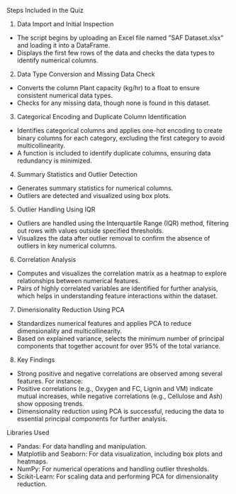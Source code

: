 Steps Included in the Quiz

1. Data Import and Initial Inspection

- The script begins by uploading an Excel file named "SAF Dataset.xlsx" and loading it into a DataFrame.
- Displays the first few rows of the data and checks the data types to identify numerical columns.

2. Data Type Conversion and Missing Data Check

- Converts the column Plant capacity (kg/hr) to a float to ensure consistent numerical data types.
- Checks for any missing data, though none is found in this dataset.

3. Categorical Encoding and Duplicate Column Identification

- Identifies categorical columns and applies one-hot encoding to create binary columns for each category, excluding the first category to avoid multicollinearity.
- A function is included to identify duplicate columns, ensuring data redundancy is minimized.

4. Summary Statistics and Outlier Detection

- Generates summary statistics for numerical columns.
- Outliers are detected and visualized using box plots.

5. Outlier Handling Using IQR

- Outliers are handled using the Interquartile Range (IQR) method, filtering out rows with values outside specified thresholds.
- Visualizes the data after outlier removal to confirm the absence of outliers in key numerical columns.

6. Correlation Analysis

- Computes and visualizes the correlation matrix as a heatmap to explore relationships between numerical features.
- Pairs of highly correlated variables are identified for further analysis, which helps in understanding feature interactions within the dataset.

7. Dimensionality Reduction Using PCA

- Standardizes numerical features and applies PCA to reduce dimensionality and multicollinearity.
- Based on explained variance, selects the minimum number of principal components that together account for over 95% of the total variance.

8. Key Findings

- Strong positive and negative correlations are observed among several features. For instance:
- Positive correlations (e.g., Oxygen and FC, Lignin and VM) indicate mutual increases, while negative correlations (e.g., Cellulose and Ash) show opposing trends.
- Dimensionality reduction using PCA is successful, reducing the data to essential principal components for further analysis.

Libraries Used
- Pandas: For data handling and manipulation.
- Matplotlib and Seaborn: For data visualization, including box plots and heatmaps.
- NumPy: For numerical operations and handling outlier thresholds.
- Scikit-Learn: For scaling data and performing PCA for dimensionality reduction.
